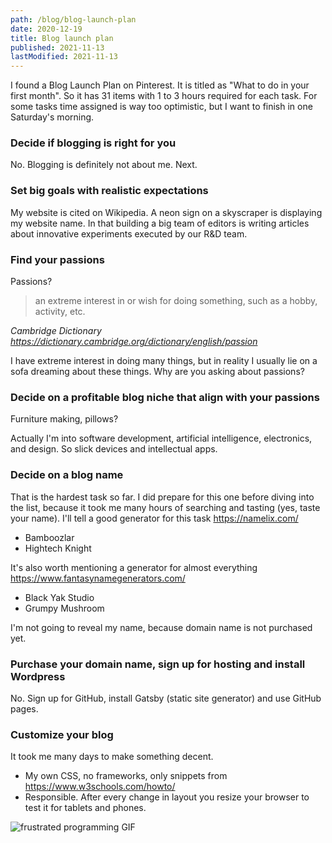 ```yaml
---
path: /blog/blog-launch-plan
date: 2020-12-19
title: Blog launch plan
published: 2021-11-13
lastModified: 2021-11-13
---
```


I found a Blog Launch Plan on Pinterest.
It is titled as "What to do in your first month".
So it has 31 items with 1 to 3 hours required for each task.
For some tasks time assigned is way too optimistic, but I want to finish in one Saturday's morning.

### Decide if blogging is right for you

No. Blogging is definitely not about me. Next.

### Set big goals with realistic expectations

My website is cited on Wikipedia.
A neon sign on a skyscraper is displaying my website name. In that building a big team of editors is writing articles about innovative experiments executed by our R&D team.

### Find your passions

Passions?

> an extreme interest in or wish for doing something, such as a hobby, activity, etc.

*Cambridge Dictionary https://dictionary.cambridge.org/dictionary/english/passion*

I have extreme interest in doing many things, but in reality I usually lie on a sofa dreaming about these things. Why are you asking about passions?

### Decide on a profitable blog niche that align with your passions

Furniture making, pillows?

Actually I'm into software development, artificial intelligence, electronics, and design. So slick devices and intellectual apps.

### Decide on a blog name

That is the hardest task so far. I did prepare for this one before diving into the list, because it took me many hours of searching and tasting (yes, taste your name). I'll tell a good generator for this task https://namelix.com/

- Bamboozlar
- Hightech Knight

It's also worth mentioning a generator for almost everything https://www.fantasynamegenerators.com/

- Black Yak Studio
- Grumpy Mushroom

I'm not going to reveal my name, because domain name is not purchased yet.

### Purchase your domain name, sign up for hosting and install Wordpress

No. Sign up for GitHub, install Gatsby (static site generator) and use GitHub pages.

### Customize your blog

It took me many days to make something decent.

- My own CSS, no frameworks, only snippets from https://www.w3schools.com/howto/
- Responsible. After every change in layout you resize your browser to test it for tablets and phones.

![frustrated programming GIF](https://media.giphy.com/media/yYSSBtDgbbRzq/giphy.gif)
